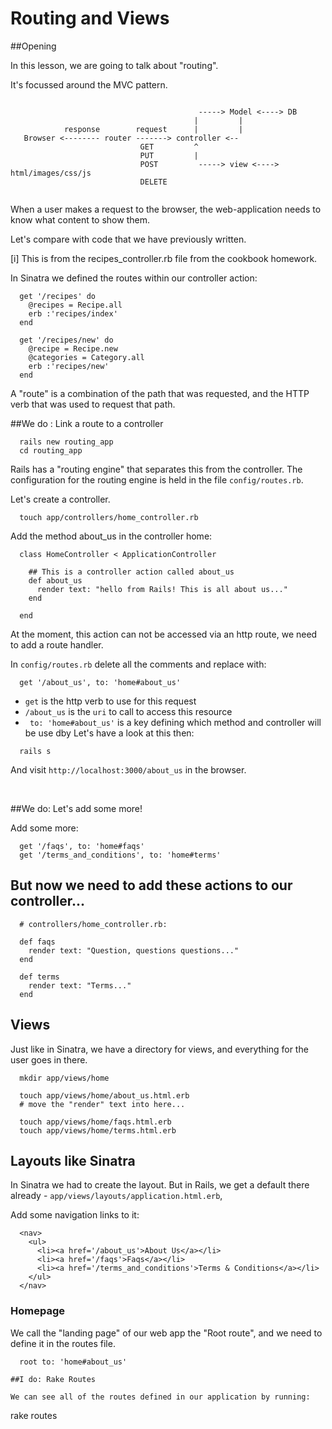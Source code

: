 
Routing and Views
=====

##Opening


In this lesson, we are going to talk about "routing".

It's focussed around the MVC pattern.

```

                                          -----> Model <----> DB
                                         |         |
            response        request      |         |
   Browser <-------- router -------> controller <-- 
                             GET         ^
                             PUT         |
                             POST         -----> view <----> html/images/css/js
                             DELETE
       
```

When a user makes a request to the browser, the web-application needs to know what content to show them.

Let's compare with code that we have previously written.

[i] This is from the recipes_controller.rb file from the cookbook homework.

In Sinatra we defined the routes within our controller action:

```
  get '/recipes' do
    @recipes = Recipe.all
    erb :'recipes/index'
  end 

  get '/recipes/new' do
    @recipe = Recipe.new
    @categories = Category.all
    erb :'recipes/new'
  end
```

A "route" is a combination of the path that was requested, and the HTTP verb that was used to request that path.


##We do : Link a route to a controller

```
  rails new routing_app
  cd routing_app
```

Rails has a "routing engine" that separates this from the controller. The configuration for the routing engine is held in the file `config/routes.rb`.


Let's create a controller.

```
  touch app/controllers/home_controller.rb
```


Add the method about_us in the controller home:

```
  class HomeController < ApplicationController
  
    ## This is a controller action called about_us
    def about_us
      render text: "hello from Rails! This is all about us..."
    end
    
  end
```

At the moment, this action can not be accessed via an http route, we need to add a route handler.


In `config/routes.rb` delete all the comments and replace with:

```
  get '/about_us', to: 'home#about_us'
```

* `get` is the http verb to use for this request
* `/about_us` is the `uri` to call to access this resource 
* ` to: 'home#about_us'` is a key defining which method and controller will be use dby 
Let's have a look at this then:

```
  rails s
```

And visit `http://localhost:3000/about_us` in the browser.

<br>


##We do: Let's add some more!    

Add some more:

```
  get '/faqs', to: 'home#faqs'
  get '/terms_and_conditions', to: 'home#terms'
```


## But now we need to add these actions to our controller...

```
  # controllers/home_controller.rb:

  def faqs
    render text: "Question, questions questions..."
  end

  def terms
    render text: "Terms..."
  end
```


## Views

Just like in Sinatra, we have a directory for views, and everything for the user goes in there.

```
  mkdir app/views/home
  
  touch app/views/home/about_us.html.erb
  # move the "render" text into here...
  
  touch app/views/home/faqs.html.erb
  touch app/views/home/terms.html.erb
```

## Layouts like Sinatra

In Sinatra we had to create the layout. But in Rails, we get a default there already - `app/views/layouts/application.html.erb`,

Add some navigation links to it:

```
  <nav>
    <ul>
      <li><a href='/about_us'>About Us</a></li>
      <li><a href='/faqs'>Faqs</a></li>
      <li><a href='/terms_and_conditions'>Terms & Conditions</a></li>
    </ul>
  </nav>
```

### Homepage

We call the "landing page" of our web app the "Root route", and we need to define it in the routes file.

```
  root to: 'home#about_us'

##I do: Rake Routes

We can see all of the routes defined in our application by running:

```
  rake routes
```

    

```
